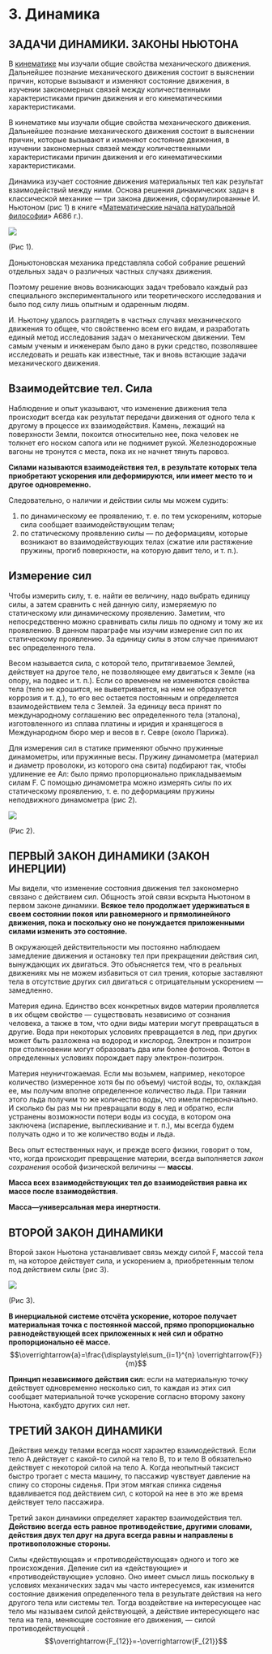 # 3. Динамика
## __ЗАДАЧИ ДИНАМИКИ. ЗАКОНЫ НЬЮТОНА__
В [кинематике](https://github.com/Milanistov/DZhome/blob/main/02.%20Kinematics%20(A)/2.%20Kinematics.md) мы изучали общие свойства механического движения. Дальнейшее познание механического движения состоит в выяснении причин, которые вызывают и изменяют состояние движения, в изучении закономерных связей между количественными характеристиками причин движения и его кинематическими характеристиками. 


В кинематике мы изучали общие свойства механического движения. Дальнейшее познание
механического движения состоит в выяснении причин, которые вызывают и изменяют состояние движения, в изучении закономерных связей между количественными характеристиками причин движения и его кинематическими характеристиками. 

Динамика изучает состояние движения материальных тел как результат взаимодействий между ними. Основа решения динамических задач в классической механике — три закона движения, сформулированные И. Ньютоном (рис 1) в книге «[Математические начала натуральной философии](https://ru.wikipedia.org/wiki/Математические_начала_натуральной_философии)» A686 г.). 

![](images/Ньютон.png)

(Рис 1).

Доньютоновская механика представляла собой собрание решений отдельных задач о различных частных случаях движения. 

Поэтому решение вновь возникающих задач требовало каждый 
раз специального экспериментального или теоретического исследования и было под силу лишь опытным и одаренным людям. 

И. Ньютону удалось разглядеть в частных случаях механического движения то общее, что свойственно всем его видам, и разработать единый метод исследования задач о механическом движении. Тем самым ученым и инженерам было дано в руки средство, позволявшее исследовать и решать как известные, так и вновь встающие задачи механического движения. 

## __Взаимодейтсвие тел. Сила__
Наблюдение и опыт указывают, что изменение движения тела происходит всегда как результат передачи движения от одного тела к другому в процессе их взаимодействия. Камень, лежащий на поверхности Земли, покоится относительно нее, пока человек не толкнет его носком сапога или не поднимет рукой. Железнодорожные вагоны не тронутся с места, пока их не начнет тянуть паровоз. 

__Силами называются взаимодействия тел, в результате которых тела приобретают ускорения или деформируются, или имеет место то и другое одновременно.__ 

Следовательно, о наличии и действии силы мы можем судить: 
1) по динамическому ее проявлению, т. е. по тем ускорениям, которые сила сообщает взаимодействующим телам;
2) по статическому проявлению силы — по деформациям, которые возникают во взаимодействующих телах (сжатие или растяжение пружины, прогиб поверхности, на которую давит тело, и т. п.). 

## __Измерение сил__

Чтобы измерить силу, т. е. найти ее величину, надо выбрать единицу силы, а затем сравнить с ней данную силу, измеряемую по статическому или динамическому проявлению. Заметим, что непосредственно можно сравнивать силы лишь по одному и тому же их проявлению. В данном параграфе мы изучим измерение сил по их 
статическому проявлению. За единицу силы в этом случае принимают вес определенного тела. 

Весом называется сила, с которой тело, притягиваемое Землей, действует на другое тело, не позволяющее ему двигаться к 
Земле (на опору, на подвес и т. п.). Если со временем не изменяются свойства тела (тело не крошится, не выветривается, на нем не образуется коррозия и т. д.), то его вес остается постоянным и определяется взаимодействием тела с Землей. За единицу веса принят по международному соглашению вес определенного тела (эталона), изготовленного из сплава платины и иридия и хранящегося в Международном бюро мер и весов в г. Севре (около Парижа). 

Для измерения сил в статике применяют обычно пружинные динамометры, или пружинные весы. Пружину динамометра (материал и диаметр проволоки, из которого она свита) подбирают так, чтобы удлинение ее Ал: было прямо пропорционально прикладываемым силам F. С помощью динамометра можно измерять силы по их статическому проявлению, т. е. по деформациям пружины неподвижного динамометра (рис 2). 

![](images/изображение_2024-03-23_154802155.png)

(Рис 2).

## __ПЕРВЫЙ ЗАКОН ДИНАМИКИ (ЗАКОН ИНЕРЦИИ)__ 

Мы видели, что изменение состояния движения тел закономерно связано с действием сил. Общность этой связи вскрыта Ньютоном в первом законе динамики. 
__Всякое тело продолжает удерживаться в своем состоянии покоя или равномерного и прямолинейного движения, пока и поскольку оно не понуждается приложенными силами изменить это состояние.__

В окружающей действительности мы постоянно наблюдаем замедление движения и остановку тел при прекращении действия сил, вынуждающих их двигаться. Это объясняется тем, что в реальных движениях мы не можем избавиться от сил трения, которые заставляют тела в отсутствие других сил двигаться с отрицательным ускорением — замедленно. 

Материя едина. Единство всех конкретных видов материи проявляется в их общем свойстве — существовать независимо от сознания человека, а также в том, что одни виды материи могут превращаться в другие. Вода при некоторых условиях превращается в лед, при других может быть разложена на водород и кислород. Электрон и позитрон при столкновении могут образовать два или более фотонов. Фотон в определенных условиях порождает пару электрон-позитрон. 

Материя неуничтожаемая. Если мы возьмем, например, некоторое количество (измеренное хотя бы по объему) чистой воды, то, охлаждая ее, мы получим вполне определенное количество льда. При таянии этого льда получим то же количество воды, что имели первоначально. И сколько бы раз мы ни превращали воду в лед и обратно, если устранены возможности потери воды из сосуда, в котором она заключена (испарение, выплескивание и т. п.), мы всегда будем получать одно и то же количество воды и льда. 

Весь опыт естественных наук, и прежде всего физики, говорит о том, что, когда происходит превращение материи, всегда выполняется _закон сохранения_ особой физической величины — __массы__. 

__Масса всех взаимодействующих тел до взаимодействия равна их массе после взаимодействия.__ 

__Масса—универсальная мера инертности.__ 

## __ВТОРОЙ ЗАКОН ДИНАМИКИ__
Второй закон Ньютона устанавливает связь между силой F, массой тела m, на которое действует сила, и ускорением a, приобретенным телом под действием силы (рис 3). 

![](изображение_2024-03-23_171721529.png)

(Рис 3).

__В инерциальной системе отсчёта ускорение, которое получает материальная точка с постоянной массой, прямо пропорционально равнодействующей всех приложенных к ней сил и обратно пропорционально её массе.__
$$\overrightarrow{a}=\frac{\displaystyle\sum_{i=1}^{n} \overrightarrow{F}}{m}$$

__Принцип независимого действия сил__: если на материальную точку действует одновременно несколько сил, то каждая из этих сил сообщает материальной точке ускорение согласно второму закону Ньютона, какбудто других сил нет. 

## __ТРЕТИЙ ЗАКОН ДИНАМИКИ__

Действия между телами всегда носят характер взаимодействий. Если тело А действует с какой-то силой на тело В, то и тело В обязательно действует с некоторой силой на тело А. Когда неопытный таксист быстро трогает с места машину, то пассажир чувствует давление на спину со стороны сиденья. При этом мягкая спинка сиденья вдавливается под действием сил, с которой на нее в это же время действует тело пассажира. 

Третий закон динамики определяет характер взаимодействия тел. 
__Действию всегда есть равное противодействие, другими словами, действия двух тел друг на друга всегда равны и направлены в противоположные стороны.__

Силы «действующая» и «противодействующая» одного и того же происхождения. Деление сил иа «действующие» и «противодействующие» условно. Оно имеет смысл лишь поскольку в условиях механических задач мы часто интересуемся, как изменится состояние движения определенного тела в результате действия на него другого тела или системы тел. Тогда воздействие на интересующее нас тело мы называем силой действующей, а действие интересующего нас тела на тела, меняющие состояние его движения, — силой противодействующей . 
$$\overrightarrow{F_{12}}=-\overrightarrow{F_{21}}$$
